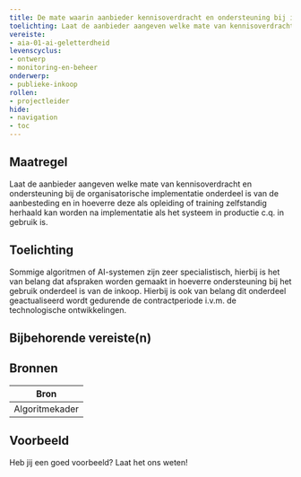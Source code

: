 ```yaml
---
title: De mate waarin aanbieder kennisoverdracht en ondersteuning bij implementatie biedt is onderdeel van de aanbesteding 
toelichting: Laat de aanbieder aangeven welke mate van kennisoverdracht en ondersteuning bij de organisatorische implementatie onderdeel is van de aanbesteding en in hoeverre deze als opleiding of training zelfstandig herhaald gebruikt kan worden na implementatie als het systeem in productie c.q. in gebruik is. 
vereiste:
- aia-01-ai-geletterdheid
levenscyclus:
- ontwerp
- monitoring-en-beheer
onderwerp:
- publieke-inkoop
rollen:
- projectleider
hide:
- navigation
- toc
---
```


<!-- tags -->
## Maatregel

Laat de aanbieder aangeven welke mate van kennisoverdracht en ondersteuning bij de organisatorische implementatie onderdeel is van de aanbesteding en in hoeverre deze als opleiding of training zelfstandig herhaald kan worden na implementatie als het systeem in productie c.q.
in gebruik is.


## Toelichting

Sommige algoritmen of AI-systemen zijn zeer specialistisch, hierbij is het van belang dat afspraken worden gemaakt in hoeverre ondersteuning bij het gebruik onderdeel is van de inkoop.
Hierbij is ook van belang dit onderdeel geactualiseerd wordt gedurende de contractperiode i.v.m.
de technologische ontwikkelingen.

## Bijbehorende vereiste(n)

<!-- list_vereisten_on_maatregelen_page -->

## Bronnen

| Bron                        |
|-----------------------------|
|Algoritmekader|

## Voorbeeld

Heb jij een goed voorbeeld? Laat het ons weten!

